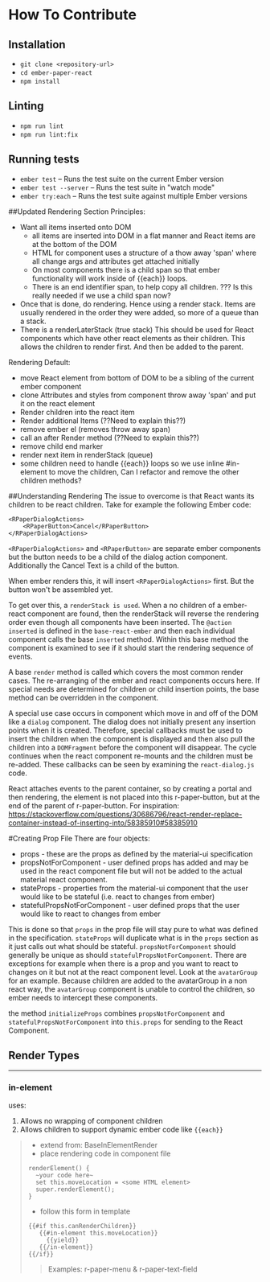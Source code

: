 # How To Contribute

## Installation

* `git clone <repository-url>`
* `cd ember-paper-react`
* `npm install`

## Linting

* `npm run lint`
* `npm run lint:fix`

## Running tests

* `ember test` – Runs the test suite on the current Ember version
* `ember test --server` – Runs the test suite in "watch mode"
* `ember try:each` – Runs the test suite against multiple Ember versions

##Updated Rendering Section
Principles:
* Want all items inserted onto DOM
  * all items are inserted into DOM in a flat manner and React items are at the bottom of the DOM
  * HTML for component uses a structure of a thow away 'span' where all change args and attributes get attached initially
  * On most components there is a child span so that ember functionality will work inside of {{each}} loops.
  * There is an end identifier span, to help copy all children.  ??? Is this really needed if we use a child span now?
* Once that is done, do rendering.  Hence using a render stack.  Items are usually rendered in the order they were added, so more of a queue than a stack.
* There is a renderLaterStack (true stack) This should be used for React components which have other react elements as their children. This allows the children to render first. And then be added to the parent.

Rendering Default:
* move React element from bottom of DOM to be a sibling of the current ember component
* clone Attributes and styles from component throw away 'span' and put it on the react element
* Render children into the react item
* Render additional Items (??Need to explain this??)
* remove ember el (removes throw away span)
* call an after Render method (??Need to explain this??)
* remove child end marker
* render next item in renderStack (queue)
* some children need to handle {{each}} loops so we use inline #in-element to move the children, Can I refactor and remove the other children methods?

##Understanding Rendering
The issue to overcome is that React wants its children to be react children.
Take for example the following Ember code:
```angular2html
<RPaperDialogActions>
    <RPaperButton>Cancel</RPaperButton>
</RPaperDialogActions>
```
```<RPaperDialogActions>``` and ```<RPaperButton>``` are separate ember components but the button needs to be a child of the dialog action component.  Additionally the Cancel Text is a child of the button.

When ember renders this, it will insert ```<RPaperDialogActions>``` first. But the button won't be assembled yet.

To get over this, a ```renderStack is used```.  When a no children of a ember-react component are found, then the renderStack will reverse the rendering order even though all components have been inserted.
The ```@action inserted``` is defined in the ```base-react-ember``` and then each individual component calls the base ```inserted``` method.  Within this base method the component is examined to see if it should start the rendering sequence of events.

A base ```render``` method is called which covers the most common render cases.  The re-arranging of the ember and react components occurs here.  If special needs are determined for children or child insertion points, the base method can be overridden in the component.

A special use case occurs in component which move in and off of the DOM like a ```dialog``` component.  The dialog does not initially present any insertion points when it is created.  Therefore, special callbacks must be used to insert the children when the component is displayed and then also pull the children into a ```DOMFragment``` before the component will disappear.  The cycle continues when the react component re-mounts and the children must be re-added.
These callbacks can be seen by examining the ```react-dialog.js``` code.

React attaches events to the parent container, so by creating a portal and then rendering,
the element is not placed into this r-paper-button, but at the end of the parent of r-paper-button.
For inspiration:
https://stackoverflow.com/questions/30686796/react-render-replace-container-instead-of-inserting-into/58385910#58385910

#Creating Prop File
There are four objects:
* props - these are the props as defined by the material-ui specification
* propsNotForComponent - user defined props has added and may be used in the react component file but will not
  be added to the actual material react component.
* stateProps - properties from the material-ui component that the user would like to be stateful (i.e. react to changes from ember)
* statefulPropsNotForComponent - user defined props that the user would like to react to changes from ember

This is done so that `props` in the prop file will stay pure to what was defined in the specification.
`stateProps` will duplicate what is in the `props` section as it just calls out what should be stateful. 
`propsNotForComponent` should generally be unique as should `statefulPropsNotForComponent`.  There are exceptions for 
example when there is a prop and you want to react to changes on it but not at the react component level.  Look at the `avatarGroup`
for an example.  Because children are added to the avatarGroup in a non react way, the `avatarGroup` component is unable to control
the children, so ember needs to intercept these components.  

the method `initializeProps` combines `propsNotForComponent` and `statefulPropsNotForComponent` into `this.props` for sending to the React Component.

## Render Types
***

### in-element  
 uses:
1. Allows no wrapping of component children
2. Allows children to support dynamic ember code like `{{each}}`
> * extend from: BaseInElementRender  
> * place rendering code in component file 
> ```angular2html
> renderElement() {
>   ~your code here~
>   set this.moveLocation = <some HTML element>
>   super.renderElement();
> }
> ```
> * follow this form in template
> ```angular2html
> {{#if this.canRenderChildren}}
>    {{#in-element this.moveLocation}}
>      {{yield}}
>    {{/in-element}}
> {{/if}}
> ```
>> Examples: r-paper-menu & r-paper-text-field
 



